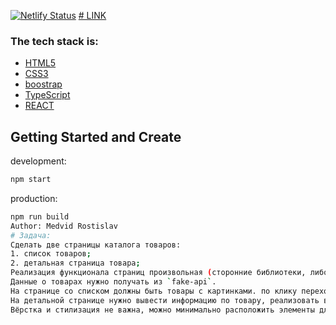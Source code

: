 [![Netlify Status](https://api.netlify.com/api/v1/badges/14e7ef42-5c90-44c8-a7ec-0b6e20c59735/deploy-status)](https://incandescent-malasada-a49651.netlify.app/)
<a href="https://incandescent-malasada-a49651.netlify.app/"># LINK</a>

### The tech stack is:

- [HTML5](https://en.wikipedia.org/wiki/HTML5)
- [CSS3](https://en.wikipedia.org/wiki/Cascading_Style_Sheets)
- [boostrap](https://react-bootstrap.netlify.app)
- [TypeScript](https://ru.wikipedia.org/wiki/TypeScript)
- [REACT](https://ru.wikipedia.org/wiki/React)

## Getting Started and Create
development:
```bash
npm start
```
production:
```bash
npm run build
Author: Medvid Rostislav
# Задача:
Сделать две страницы каталога товаров:
1. список товаров;
2. детальная страница товара;
Реализация функционала страниц произвольная (сторонние библиотеки, либо просто на компонентах)
Данные о товарах нужно получать из `fake-api`.
На странице со списком должны быть товары с картинками. по клику переход на карточку товара.
На детальной странице нужно вывести информацию по товару, реализовать выбор `цвета`, просмотр изображений через переключение, выбор размера из списка доступных, не доступные размеры должны быть заблокированы
Вёрстка и стилизация не важна, можно минимально расположить элементы для удобного восприятия.
```
